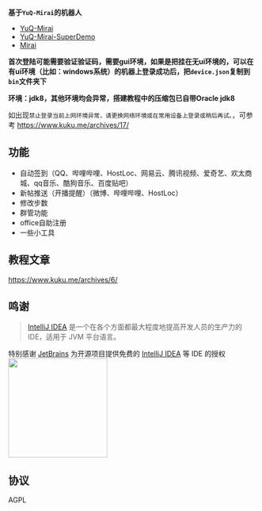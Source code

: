 **基于`YuQ-Mirai`的机器人**
* [YuQ-Mirai](https://github.com/YuQWorks/YuQ-Mirai)
* [YuQ-Mirai-SuperDemo](https://github.com/YuQWorks/YuQ-SuperDemo)
* [Mirai](https://github.com/mamoe/mirai)

**首次登陆可能需要验证验证码，需要gui环境，如果是把挂在无ui环境的，可以在有ui环境（比如：windows系统）的机器上登录成功后，把`device.json`复制到`bin`文件夹下**

**环境：jdk8，其他环境均会异常，搭建教程中的压缩包已自带Oracle jdk8**

如出现`禁止登录当前上网环境异常，请更换网络环境或在常用设备上登录或稍后再试。`，可参考 https://www.kuku.me/archives/17/

## 功能
* 自动签到（QQ、哔哩哔哩、HostLoc、网易云、腾讯视频、爱奇艺、欢太商城、qq音乐、酷狗音乐、百度贴吧）
* 新帖推送（开播提醒）（微博、哔哩哔哩、HostLoc）
* 修改步数
* 群管功能
* office自助注册
* 一些小工具

## 教程文章

https://www.kuku.me/archives/6/

## 鸣谢

> [IntelliJ IDEA](https://zh.wikipedia.org/zh-hans/IntelliJ_IDEA) 是一个在各个方面都最大程度地提高开发人员的生产力的 IDE，适用于 JVM 平台语言。

特别感谢 [JetBrains](https://www.jetbrains.com/?from=kuku-bot) 为开源项目提供免费的 [IntelliJ IDEA](https://www.jetbrains.com/idea/?from=kuku-bot) 等 IDE 的授权  
[<img src="https://img.kuku.me/images/2021/01/31/4I4aI.png" width="200"/>](https://www.jetbrains.com/?from=kuku-bot)

## 协议
AGPL
